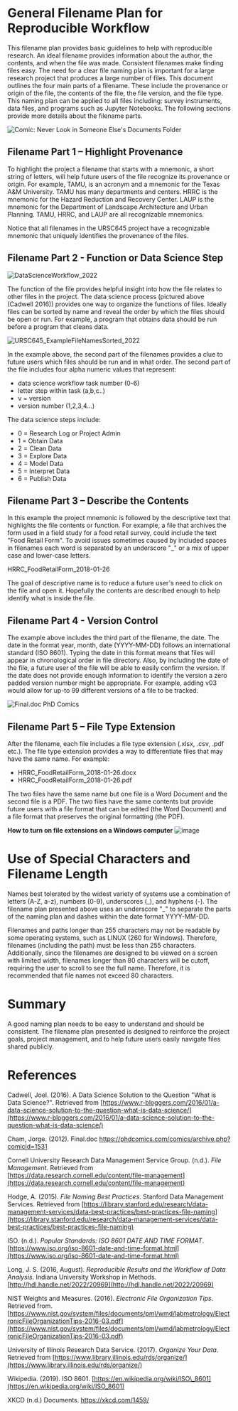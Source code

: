 # General Filename Plan for Reproducible Workflow

This filename plan provides basic guidelines to help with reproducible research. 
An ideal filename provides information about the author, the contents, and when the file was made. 
Consistent filenames make finding files easy. 
The need for a clear file naming plan is important for a large research project that produces a large number of files. 
This document outlines the four main parts of a filename. 
These include the provenance or origin of the file, 
the contents of the file, 
the file version, and 
the file type. 
This naming plan can be applied to all files including: survey instruments, data files, and programs such as Jupyter Notebooks.
The following sections provide more details about the filename parts.

![Comic: Never Look in Someone Else's Documents Folder](https://raw.githubusercontent.com/npr99/URSC645/main/.github/images/filename_xkcd.com_1459.png)

## Filename Part 1 – Highlight Provenance

To highlight the project a filename that starts with a mnemonic, a short string of letters, will help future users of the file recognize its provenance or origin. 
For example, TAMU, is an acronym and a mnemonic for the Texas A&amp;M University. 
TAMU has many departments and centers. 
HRRC is the mnemonic for the Hazard Reduction and Recovery Center. 
LAUP is the mnemonic for the Department of Landscape Architecture and Urban Planning.
TAMU, HRRC, and LAUP are all recognizable mnemonics.

Notice that all filenames in the URSC645 project have a recognizable mnemonic that uniquely identifies the provenance of the files.

## Filename Part 2 - Function or Data Science Step

![DataScienceWorkflow_2022](https://user-images.githubusercontent.com/5131566/164036900-ff105fa1-2437-4e41-b421-ef9a0402f568.JPG)

The function of the file provides helpful insight into how the file relates to other files in the project. The data science process (pictured above (Cadwell 2016)) provides one way to organize the functions of files. Ideally files can be sorted by name and reveal the order by which the files should be open or run. 
For example, a program that obtains data should be run before a program that cleans data.

![URSC645_ExampleFileNamesSorted_2022](https://user-images.githubusercontent.com/5131566/164038073-3cdbe34d-0768-441b-aa8c-7106ef6808b4.JPG)

In the example above, the second part of the filenames provides a clue to future users which files should be run and in what order. The second part of the file includes four alpha numeric values that represent:
- data science workflow task number (0-6)
- letter step within task (a,b,c..)
- v = version
- version number (1,2,3,4...)

 The data science steps include:
- 0 = Research Log or Project Admin
- 1 = Obtain Data
- 2 = Clean Data
- 3 = Explore Data
- 4 = Model Data
- 5 = Interpret Data
- 6 = Publish Data

## Filename Part 3 – Describe the Contents

In this example the project mnemonic is followed by the descriptive text that highlights the file contents or function. 
For example, a file that archives the form used in a field study for a food retail survey, could include the text &quot;Food Retail Form&quot;.
To avoid issues sometimes caused by included spaces in filenames each word is separated by an underscore &quot;\_&quot; or a mix of upper case and lower-case letters.

HRRC\_FoodRetailForm\_2018-01-26

The goal of descriptive name is to reduce a future user's need to click on the file and open it. Hopefully the contents are described enough to help identify what is inside the file.


## Filename Part 4 - Version Control

The example above includes the third part of the filename, the date. 
The date in the format year, month, date (YYYY-MM-DD) follows an international standard (ISO 8601). 
Typing the date in this format means that files will appear in chronological order in file directory. 
Also, by including the date of the file, a future user of the file will be able to easily confirm the version. 
If the date does not provide enough information to identify the version a zero padded version number might be appropriate. 
For example, adding v03 would allow for up-to 99 different versions of a file to be tracked.


![Final.doc PhD Comics](https://raw.githubusercontent.com/npr99/URSC645/main/.github/images/phdcomics_version_control_motivation_comics.png)

## Filename Part 5 – File Type Extension

After the filename, each file includes a file type extension (.xlsx, .csv, .pdf etc.). 
The file type extension provides a way to differentiate files that may have the same name. 
For example:

- HRRC_FoodRetailForm_2018-01-26.docx
- HRRC_FoodRetailForm_2018-01-26.pdf

The two files have the same name but one file is a Word Document and the second file is a PDF. 
The two files have the same contents but provide future users with a file format that can be edited (the Word Document) and 
a file format that preserves the original formatting (the PDF).

**How to turn on file extensions on a Windows computer**
![image](https://user-images.githubusercontent.com/5131566/150422462-fc33e914-9720-41fe-9fa2-c39eaaa30a7c.png)

# Use of Special Characters and Filename Length

Names best tolerated by the widest variety of systems use a combination of letters (A-Z, a-z), numbers (0-9), underscores (\_), and hyphens (-). 
The filename plan presented above uses an underscore &quot;\_&quot; to separate the parts of the naming plan and dashes within the date format YYYY-MM-DD.

Filenames and paths longer than 255 characters may not be readable by some operating systems, such as LINUX (260 for Windows).
Therefore, filenames (including the path) must be less than 255 characters. Additionally, since the filenames are designed to be viewed on a screen with limited width, 
filenames longer than 80 characters will be cutoff, requiring the user to scroll to see the full name. 
Therefore, it is recommended that file names not exceed 80 characters.

# Summary

A good naming plan needs to be easy to understand and should be consistent. 
The filename plan presented is designed to reinforce the project goals, 
project management, and to help future users easily navigate files shared publicly.

# References

Cadwell, Joel. (2016). A Data Science Solution to the Question "What is Data Science?". Retrieved from [https://www.r-bloggers.com/2016/01/a-data-science-solution-to-the-question-what-is-data-science/](https://www.r-bloggers.com/2016/01/a-data-science-solution-to-the-question-what-is-data-science/)

Cham, Jorge. (2012). Final.doc https://phdcomics.com/comics/archive.php?comicid=1531

Cornell University Research Data Management Service Group. (n.d.). _File Management._ Retrieved from [https://data.research.cornell.edu/content/file-management](https://data.research.cornell.edu/content/file-management)

Hodge, A. (2015). _File Naming Best Practices_. Stanford Data Management Services. Retrieved from [https://library.stanford.edu/research/data-management-services/data-best-practices/best-practices-file-naming](https://library.stanford.edu/research/data-management-services/data-best-practices/best-practices-file-naming)

ISO. (n.d.). _Popular Standards: ISO 8601 DATE AND TIME FORMAT_. [https://www.iso.org/iso-8601-date-and-time-format.html](https://www.iso.org/iso-8601-date-and-time-format.html)

Long, J. S. (2016, August). _Reproducible Results and the Workflow of Data Analysis_. Indiana University Workshop in Methods. [http://hdl.handle.net/2022/20969](http://hdl.handle.net/2022/20969)

NIST Weights and Measures. (2016). _Electronic File Organization Tips_. Retrieved from. [https://www.nist.gov/system/files/documents/pml/wmd/labmetrology/ElectronicFileOrganizationTips-2016-03.pdf](https://www.nist.gov/system/files/documents/pml/wmd/labmetrology/ElectronicFileOrganizationTips-2016-03.pdf)

University of Illinois Research Data Service. (2017). _Organize Your Data_. Retrieved from [https://www.library.illinois.edu/rds/organize/](https://www.library.illinois.edu/rds/organize/)

Wikipedia. (2019). ISO 8601. [https://en.wikipedia.org/wiki/ISO\_8601](https://en.wikipedia.org/wiki/ISO_8601)

XKCD (n.d.) Documents. https://xkcd.com/1459/